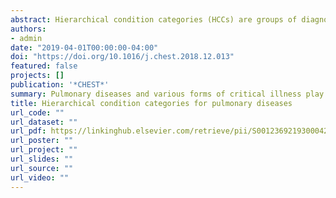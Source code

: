 ```yaml
---
abstract: Hierarchical condition categories (HCCs) are groups of diagnostic codes that are used to adjust federal payments to insurers and health systems based on differences in expected spending. Risk models built on HCCs improve on previous adjustment strategies that used demographic characteristics but did not include clinical diagnoses. Thus, accurate coding by clinicians of inpatient and outpatient encounters ensures capitated payments and reimbursements that are commensurate with predicted expenditures. Pulmonary diseases and various forms of critical illness play a significant role in this risk adjustment process both through their associated HCC codes and through interactions with other risk categories representing cardiac and psychiatric diseases. Ongoing uncertainty in federal health policy ensures a changing role for HCCs and risk-adjusted reimbursements across a variety of payment models and federal programs.
authors:
- admin
date: "2019-04-01T00:00:00-04:00"
doi: "https://doi.org/10.1016/j.chest.2018.12.013"
featured: false
projects: []
publication: '*CHEST*'
summary: Pulmonary diseases and various forms of critical illness play a significant role in this risk adjustment process both through their associated HCC codes and through interactions with other risk categories representing cardiac and psychiatric diseases.
title: Hierarchical condition categories for pulmonary diseases
url_code: ""
url_dataset: ""
url_pdf: https://linkinghub.elsevier.com/retrieve/pii/S0012369219300042
url_poster: ""
url_project: ""
url_slides: ""
url_source: ""
url_video: ""
---
```


<!---
{{% alert note %}}
Supplementary notes can be added here, including [code and math](https://sourcethemes.com/academic/docs/writing-markdown-latex/).
{{% /alert %}}
-->